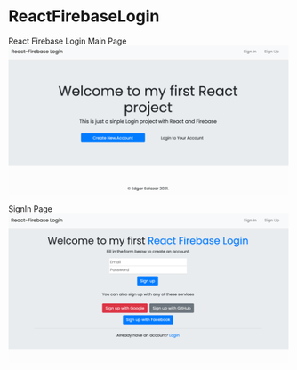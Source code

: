 # ReactFirebaseLogin
React Firebase Login 
Main Page
![Screenshot](images/screen1.png)

SignIn Page
![alt text](images/screen2.png?raw=true)